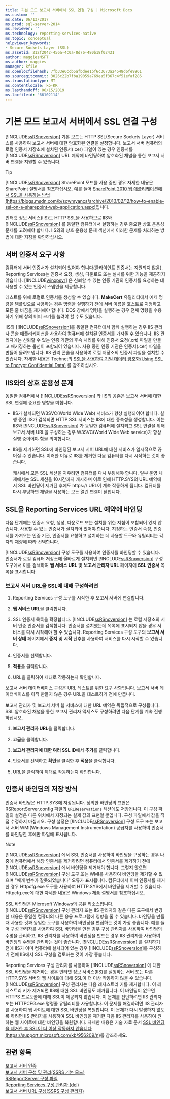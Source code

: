 ```yaml
---
title: 기본 모드 보고서 서버에서 SSL 연결 구성 | Microsoft Docs
ms.custom: ''
ms.date: 06/13/2017
ms.prod: sql-server-2014
ms.reviewer: ''
ms.technology: reporting-services-native
ms.topic: conceptual
helpviewer_keywords:
- Secure Sockets Layer (SSL)
ms.assetid: 212f2042-456a-4c0a-8d76-480b18f02431
author: maggiesMSFT
ms.author: maggies
manager: kfile
ms.openlocfilehash: 7fb33e6ccb5afbdee1bf6c3673a24548d6fe9961
ms.sourcegitcommit: 3026c22b7fba19059a769ea5f367c4f51efaf286
ms.translationtype: MT
ms.contentlocale: ko-KR
ms.lasthandoff: 06/15/2019
ms.locfileid: "66102114"
---
```

# <a name="configure-ssl-connections-on-a-native-mode-report-server"></a>기본 모드 보고서 서버에서 SSL 연결 구성
  [!INCLUDE[ssRSnoversion](../../includes/ssrsnoversion-md.md)] 기본 모드는 HTTP SSL(Secure Sockets Layer) 서비스를 사용하여 보고서 서버에 대한 암호화된 연결을 설정합니다. 보고서 서버 컴퓨터의 로컬 인증서 저장소에 설치된 인증서(.cer) 파일이 있는 경우 인증서를 [!INCLUDE[ssRSnoversion](../../includes/ssrsnoversion-md.md)] URL 예약에 바인딩하여 암호화된 채널을 통한 보고서 서버 연결을 지원할 수 있습니다.  
  
> [!TIP]  
>  [!INCLUDE[ssRSnoversion](../../includes/ssrsnoversion-md.md)] SharePoint 모드를 사용 중인 경우 자세한 내용은 SharePoint 설명서를 참조하십시오. 예를 들어 [SharePoint 2010 웹 애플리케이션에서 SSL을 사용하는 방법(https://blogs.msdn.com/b/sowmyancs/archive/2010/02/12/how-to-enable-ssl-on-a-sharepoint-web-application.aspx)](https://blogs.msdn.com/b/sowmyancs/archive/2010/02/12/how-to-enable-ssl-on-a-sharepoint-web-application.aspx)입니다.  
  
 인터넷 정보 서비스(IIS)도 HTTP SSL을 사용하므로 IIS와 [!INCLUDE[ssRSnoversion](../../includes/ssrsnoversion-md.md)] 를 동일한 컴퓨터에서 실행하는 경우 중요한 상호 운용성 문제를 고려해야 합니다. IIS와의 상호 운용성 문제 섹션에서 이러한 문제를 처리하는 방법에 대한 지침을 확인하십시오.  
  
## <a name="server-certificate-requirements"></a>서버 인증서 요구 사항  
 컴퓨터에 서버 인증서가 설치되어 있어야 합니다(클라이언트 인증서는 지원되지 않음). Reporting Services는 인증서 요청, 생성, 다운로드 또는 설치를 위한 기능을 제공하지 않습니다. [!INCLUDE[winxpsvr](../../includes/winxpsvr-md.md)] 은 신뢰할 수 있는 인증 기관의 인증서를 요청하는 데 사용할 수 있는 인증서 스냅인을 제공합니다.  
  
 테스트를 위해 로컬로 인증서를 생성할 수 있습니다. **MakeCert** 유틸리티에서 예제 명령을 템플릿으로 사용하는 경우 명령을 실행하기 전에 서버 이름을 호스트로 지정하고 모든 줄 바꿈을 제거해야 합니다. DOS 창에서 명령을 실행하는 경우 전체 명령을 수용하기 위해 창의 버퍼 크기를 늘려야 할 수도 있습니다.  
  
 IIS와 [!INCLUDE[ssRSnoversion](../../includes/ssrsnoversion-md.md)]를 동일한 컴퓨터에서 함께 실행하는 경우 IIS 관리자 콘솔 애플리케이션을 사용하여 컴퓨터에 설치된 인증서를 가져올 수 있습니다. IIS 관리자에는 신뢰할 수 있는 인증 기관의 후속 처리를 위해 인증서 요청(.crt) 파일을 만들고 패키징하는 옵션이 포함되어 있습니다. 사용 중인 인증 기관은 인증서(.cer) 파일을 만들어 돌려보냅니다. IIS 관리 콘솔을 사용하여 로컬 저장소의 인증서 파일을 설치할 수 있습니다. 자세한 내용은 Technet의 [SSL을 사용하여 기밀 데이터 암호화(Using SSL to Encrypt Confidential Data)](https://go.microsoft.com/fwlink/?LinkId=71123) 를 참조하십시오.  
  
## <a name="interoperability-issues-with-iis"></a>IIS와의 상호 운용성 문제  
 동일한 컴퓨터에서 [!INCLUDE[ssRSnoversion](../../includes/ssrsnoversion-md.md)] 와 IIS의 공존은 보고서 서버에 대한 SSL 연결에 중요한 영향을 미칩니다.  
  
-   IIS가 설치되면 W3SVC(World Wide Web) 서비스가 항상 실행되어야 합니다. 실행 중인 IIS가 검색되면 HTTP SSL 서비스는 IIS에 대한 종속성을 생성합니다. 이는 IIS와 [!INCLUDE[ssRSnoversion](../../includes/ssrsnoversion-md.md)] 가 동일한 컴퓨터에 설치되고 SSL 연결을 위해 보고서 서버 URL을 구성하는 경우 W3SVC(World Wide Web service)가 항상 실행 중이어야 함을 의미합니다.  
  
-   IIS를 제거하면 SSL에 바인딩된 보고서 서버 URL에 대한 서비스가 일시적으로 끊어질 수 있습니다. 이러한 이유로 IIS를 제거한 다음 컴퓨터를 다시 시작하는 것이 좋습니다.  
  
     캐시에서 모든 SSL 세션을 지우려면 컴퓨터를 다시 부팅해야 합니다. 일부 운영 체제에서는 SSL 세션을 10시간까지 캐시하며 이로 인해 HTTP.SYS의 URL 예약에서 SSL 바인딩이 제거된 후에도 https:// URL이 계속 작동하게 됩니다. 컴퓨터를 다시 부팅하면 채널을 사용하는 모든 열린 연결이 닫힙니다.  
  
## <a name="bind-ssl-to-a-reporting-services-url-reservation"></a>SSL을 Reporting Services URL 예약에 바인딩  
 다음 단계에는 인증서 요청, 생성, 다운로드 또는 설치를 위한 지침이 포함되어 있지 않습니다. 사용할 수 있는 인증서가 설치되어 있어야 합니다. 지정하는 인증서 속성, 인증서를 가져오는 인증 기관, 인증서를 요청하고 설치하는 데 사용할 도구와 유틸리티는 각자의 재량에 따라 선택합니다.  
  
 [!INCLUDE[ssRSnoversion](../../includes/ssrsnoversion-md.md)] 구성 도구를 사용하여 인증서를 바인딩할 수 있습니다. 인증서가 로컬 컴퓨터 저장소에 올바르게 설치되면 [!INCLUDE[ssRSnoversion](../../includes/ssrsnoversion-md.md)] 구성 도구에서 이를 검색하여 **웹 서비스 URL** 및 **보고서 관리자 URL** 페이지에 **SSL 인증서** 목록을 표시합니다.  
  
### <a name="to-configure-a-report-server-url-for-ssl"></a>보고서 서버 URL을 SSL에 대해 구성하려면  
  
1.  Reporting Services 구성 도구를 시작한 후 보고서 서버에 연결합니다.  
  
2.  **웹 서비스 URL**을 클릭합니다.  
  
3.  SSL 인증서 목록을 확장합니다. [!INCLUDE[ssRSnoversion](../../includes/ssrsnoversion-md.md)] 는 로컬 저장소의 서버 인증 인증서를 검색합니다. 인증서를 설치했는데 목록에 표시되지 않을 경우 서비스를 다시 시작해야 할 수 있습니다. Reporting Services 구성 도구의 **보고서 서버 상태** 페이지에서 **중지** 및 **시작** 단추를 사용하여 서비스를 다시 시작할 수 있습니다.  
  
4.  인증서를 선택합니다.  
  
5.  **적용**을 클릭합니다.  
  
6.  URL을 클릭하여 제대로 작동하는지 확인합니다.  
  
 보고서 서버 데이터베이스 구성은 URL 테스트를 위한 요구 사항입니다. 보고서 서버 데이터베이스를 아직 만들지 않은 경우 URL을 테스트하기 전에 만듭니다.  
  
 보고서 관리자 및 보고서 서버 웹 서비스에 대한 URL 예약은 독립적으로 구성됩니다. SSL 암호화된 채널을 통한 보고서 관리자 액세스도 구성하려면 다음 단계를 계속 진행하십시오.  
  
1.  **보고서 관리자 URL**을 클릭합니다.  
  
2.  **고급**을 클릭합니다.  
  
3.  **보고서 관리자에 대한 여러 SSL ID**에서 **추가**를 클릭합니다.  
  
4.  인증서를 선택하고 **확인**을 클릭한 후 **적용**을 클릭합니다.  
  
5.  URL을 클릭하여 제대로 작동하는지 확인합니다.  
  
## <a name="how-certificate-bindings-are-stored"></a>인증서 바인딩의 저장 방식  
 인증서 바인딩은 HTTP.SYS에 저장됩니다. 정의한 바인딩의 표현은 RSReportServer.config 파일의 `URLReservations` 섹션에도 저장됩니다. 이 구성 파일의 설정은 다른 위치에서 지정되는 실제 값의 표현일 뿐입니다. 구성 파일에서 값을 직접 수정하지 마십시오. 구성 설정은 [!INCLUDE[ssRSnoversion](../../includes/ssrsnoversion-md.md)] 구성 도구 또는 보고서 서버 WMI(Windows Management Instrumentation) 공급자를 사용하여 인증서를 바인딩한 후에만 파일에 표시됩니다.  
  
> [!NOTE]  
>  [!INCLUDE[ssRSnoversion](../../includes/ssrsnoversion-md.md)] 에서 SSL 인증서를 사용하여 바인딩을 구성하는 경우 나중에 컴퓨터에서 해당 인증서를 제거하려면 컴퓨터에서 인증서를 제거하기 전에 [!INCLUDE[ssRSnoversion](../../includes/ssrsnoversion-md.md)] 에서 바인딩을 제거해야 합니다. 그렇지 않으면 [!INCLUDE[ssRSnoversion](../../includes/ssrsnoversion-md.md)] 구성 도구 또는 WMI를 사용하여 바인딩을 제거할 수 없으며 "매개 변수가 잘못되었습니다" 오류가 표시됩니다. 컴퓨터에서 이미 인증서를 제거한 경우 Httpcfg.exe 도구를 사용하여 HTTP.SYS에서 바인딩을 제거할 수 있습니다. Httpcfg.exe에 대한 자세한 내용은 Windows 제품 설명서를 참조하십시오.  
  
 SSL 바인딩은 Microsoft Windows의 공유 리소스입니다. [!INCLUDE[ssRSnoversion](../../includes/ssrsnoversion-md.md)] 구성 관리자 또는 IIS 관리자와 같은 다른 도구에서 변경한 내용은 동일한 컴퓨터의 다른 응용 프로그램에 영향을 줄 수 있습니다. 바인딩을 만들 때 사용한 것과 동일한 도구를 사용하여 바인딩을 편집하는 것이 가장 좋습니다.  예를 들어 구성 관리자를 사용하여 SSL 바인딩을 만든 경우 구성 관리자를 사용하여 바인딩의 수명을 관리하고, IIS 관리자를 사용하여 바인딩을 만드는 경우 IIS 관리자를 사용하여 바인딩의 수명을 관리하는 것이 좋습니다. [!INCLUDE[ssRSnoversion](../../includes/ssrsnoversion-md.md)] 를 설치하기 전에 IIS가 이미 컴퓨터에 설치되어 있는 경우 [!INCLUDE[ssRSnoversion](../../includes/ssrsnoversion-md.md)]를 구성하기 전에 IIS에서 SSL 구성을 검토하는 것이 가장 좋습니다.  
  
 Reporting Services 구성 관리자를 사용하여 [!INCLUDE[ssRSnoversion](../../includes/ssrsnoversion-md.md)] 에 대한 SSL 바인딩을 제거하는 경우 인터넷 정보 서비스(IIS)를 실행하는 서버 또는 다른 HTTP.SYS 서버의 웹 사이트에 대해 SSL이 더 이상 작동하지 않을 수 있습니다. [!INCLUDE[ssRSnoversion](../../includes/ssrsnoversion-md.md)] 구성 관리자는 다음 레지스트리 키를 제거합니다. 이 레지스트리 키가 제거되면 IIS에 대한 SSL 바인딩도 제거됩니다. 이 바인딩이 없으면 HTTPS 프로토콜에 대해 SSL이 제공되지 않습니다. 이 문제를 진단하려면 IIS 관리자 또는 HTTPCFG.exe 명령줄 유틸리티를 사용합니다. 이 문제를 해결하려면 IIS 관리자를 사용하여 웹 사이트에 대한 SSL 바인딩을 복원합니다. 이 문제가 다시 발생하지 않도록 하려면 IIS 관리자를 사용하여 SSL 바인딩을 제거한 다음 IIS 관리자를 사용하여 원하는 웹 사이트에 대한 바인딩을 복원합니다. 자세한 내용은 기술 자료 문서 [SSL 바인딩을 제거한 후 SSL이 더 이상 작동하지 않습니다(https://support.microsoft.com/kb/956209/n)](https://support.microsoft.com/kb/956209/n)를 참조하세요.  
  
## <a name="see-also"></a>관련 항목  
 [보고서 서버 인증](authentication-with-the-report-server.md)   
 [보고서 서버 구성 및 관리&#40;SSRS 기본 모드&#41;](../report-server/configure-and-administer-a-report-server-ssrs-native-mode.md)   
 [RSReportServer 구성 파일](../report-server/rsreportserver-config-configuration-file.md)   
 [Reporting Services 구성 관리자 &#40;del&#41;](../../sql-server/install/reporting-services-configuration-manager-native-mode.md)   
 [보고서 서버 URL 구성&#40;SSRS 구성 관리자&#41;](../install-windows/configure-report-server-urls-ssrs-configuration-manager.md)  
  
  
